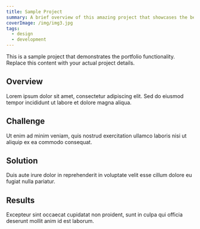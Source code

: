 ```yaml
---
title: Sample Project
summary: A brief overview of this amazing project that showcases the best of design and development.
coverImage: /img/img3.jpg
tags:
  - design
  - development
---
```


<div class="container">

<p>This is a sample project that demonstrates the portfolio functionality. Replace this content with your actual project details.</p>

</div>

## Overview

Lorem ipsum dolor sit amet, consectetur adipiscing elit. Sed do eiusmod tempor incididunt ut labore et dolore magna aliqua.

## Challenge

Ut enim ad minim veniam, quis nostrud exercitation ullamco laboris nisi ut aliquip ex ea commodo consequat.

## Solution

Duis aute irure dolor in reprehenderit in voluptate velit esse cillum dolore eu fugiat nulla pariatur.

## Results

Excepteur sint occaecat cupidatat non proident, sunt in culpa qui officia deserunt mollit anim id est laborum.